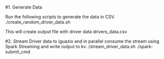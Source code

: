 #1. Generate Data 

Run the following scripts to generate the data in CSV.
./create_random_driver_data.sh

This will create output file with driver data
drivers_data.csv

#2. Stream Driver data to iguazio and in parallel consume the stream using Spark Streaming and write output to kv
./stream_driver_data.sh
./spark-submit_cmd
